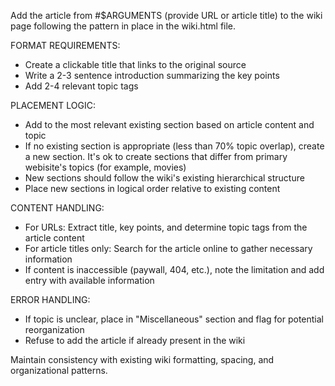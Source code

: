 Add the article from #$ARGUMENTS (provide URL or article title) to the wiki page following the pattern in place in the wiki.html file. 

FORMAT REQUIREMENTS:
- Create a clickable title that links to the original source
- Write a 2-3 sentence introduction summarizing the key points
- Add 2-4 relevant topic tags

PLACEMENT LOGIC:
- Add to the most relevant existing section based on article content and topic
- If no existing section is appropriate (less than 70% topic overlap), create a new section. It's ok to create sections that differ from primary webisite's topics (for example, movies)
- New sections should follow the wiki's existing hierarchical structure
- Place new sections in logical order relative to existing content

CONTENT HANDLING:
- For URLs: Extract title, key points, and determine topic tags from the article content
- For article titles only: Search for the article online to gather necessary information
- If content is inaccessible (paywall, 404, etc.), note the limitation and add entry with available information

ERROR HANDLING:
- If topic is unclear, place in "Miscellaneous" section and flag for potential reorganization
- Refuse to add the article if already present in the wiki

Maintain consistency with existing wiki formatting, spacing, and organizational patterns.